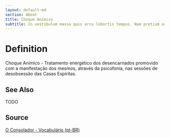 ```yaml
---
layout: default-md
section: About
title: Choque Anímico
subtitle: In vestibulum massa quis arcu lobortis tempus. Nam pretium arcu in odio vulputate luctus.
---
```


# Definition
Choque Anímico - Tratamento energético dos desencarnados promovido com a manifestação dos mesmos, através da psicofonia, nas sessões de desobsessão das Casas Espíritas.

## See Also
TODO

## Source
[O Consolador - Vocabulário (pt-BR)](http://www.oconsolador.com.br/linkfixo/vocabulario/principal.html)


